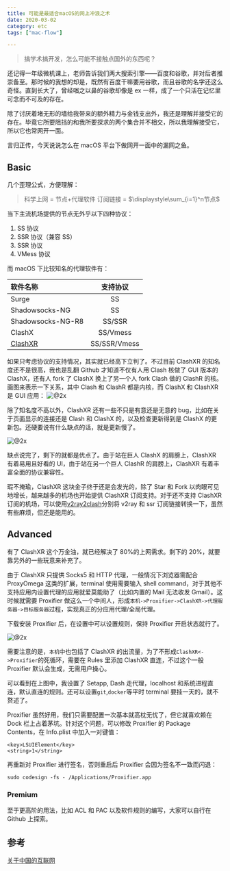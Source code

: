 ```yaml
---
title: 可能是最适合macOS的网上冲浪之术
date: 2020-03-02
category: etc
tags: ["mac-flow"]

---
```


> 搞学术搞开发，怎么可能不接触点国外的东西呢？

还记得一年级微机课上，老师告诉我们两大搜索引擎——百度和谷歌，并对后者推崇备至。那时候的我想的却是，既然有百度干嘛要用谷歌，而且谷歌的名字还这么奇怪。直到长大了，曾经嗤之以鼻的谷歌却像是 ex 一样，成了一个只活在记忆里可念而不可及的存在。

除了讨厌着堵无形的墙给我带来的额外精力与金钱支出外，我还是理解并接受它的存在。毕竟它所要阻挡的和我所要探求的两个集合并不相交，所以我理解接受它，所以它也常网开一面。

言归正传，今天说说怎么在 macOS 平台下做网开一面中的漏网之鱼。

## Basic

几个歪理公式，方便理解：

> 科学上网 = 节点+代理软件
> 订阅链接 = $\displaystyle\sum_{i=1}^n节点$

当下主流机场提供的节点无外乎以下四种协议：

1. SS 协议
2. SSR 协议（兼容 SS）
3. SSR 协议
4. VMess 协议

而 macOS 下比较知名的代理软件有：

| 软件名称                                              |   支持协议   |
| :---------------------------------------------------- | :----------: |
| Surge                                                 |      SS      |
| Shadowsocks-NG                                        |      SS      |
| Shadowsocks-NG-R8                                     |    SS/SSR    |
| ClashX                                                |   SS/Vmess   |
| [ClashXR](https://github.com/WhoJave/clashX/releases) | SS/SSR/Vmess |

如果只考虑协议的支持情况，其实就已经高下立判了。不过目前 ClashXR 的知名度还不是很高，我也是乱翻 Github 才知道不仅有人用 Clash 核做了 GUI 版本的 ClashX，还有人 fork 了 ClashX 换上了另一个人 fork Clash 做的 ClashR 的核。画图来表示一下关系，其中 Clash 和 ClashR 都是内核，而 ClashX 和 ClashXR 是 GUI 应用：
![@2x](https://pic.rhinoc.top/mweb/15830741698612.jpg)

除了知名度不高以外，ClashXR 还有一些不只是有意还是无意的 bug，比如在关于页面显示的连接还是 Clash 和 ClashX 的，以及检查更新得到是 ClashX 的更新包。还硬要说有什么缺点的话，就是更新慢了。

![@2x](https://pic.rhinoc.top/mweb/15830745239304.jpg)

缺点说完了，剩下的就都是优点了。由于站在巨人 ClashX 的肩膀上，ClashXR 有着易用且好看的 UI，由于站在另一个巨人 ClashR 的肩膀上，ClashXR 有着丰富全面的协议兼容性。

瑕不掩瑜，ClashXR 这块金子终于还是会发光的，除了 Star 和 Fork 以肉眼可见地增长，越来越多的机场也开始提供 ClashXR 订阅支持。对于还不支持 ClashXR 订阅的机场，可以使用[v2ray2clash](https://github.com/ne1llee/v2ray2clash)分别将 v2ray 和 ssr 订阅链接转换一下，虽然有些麻烦，但还是能用的。

## Advanced

有了 ClashXR 这个万金油，就已经解决了 80%的上网需求。剩下的 20%，就要靠另外的一些玩意来补充了。

由于 ClashXR 只提供 Socks5 和 HTTP 代理，一般情况下浏览器需配合 ProxyOmega 这类的扩展，terminal 使用需要输入 shell command，对于其他不支持应用内设置代理的应用就爱莫能助了（比如内置的 Mail 无法收发 Gmail）。这时候就需要 Proxifier 做这么一个中间人，形成`本机->Proxifier->ClashXR->代理服务器->目标服务器`过程，实现真正的分应用代理/全局代理。

下载安装 Proxifier 后，在设置中可以设置规则，保持 Proxifier 开启状态就行了。

![@2x](https://pic.rhinoc.top/mweb/15830760144511.jpg)

需要注意的是，`本机`中也包括了 ClashXR 的出流量，为了不形成`ClashXR<->Proxifier`的死循环，需要在 Rules 里添加 ClashXR 直连，不过这个一般 Proxifier 默认会生成，无需用户操心。

可以看到在上图中，我设置了 Setapp, Dash 走代理，localhost 和系统进程直连，默认直连的规则。还可以设置`git`,`docker`等平时 terminal 要挂一天的，就不赘述了。

Proxifier 虽然好用，我们只需要配置一次基本就高枕无忧了，但它就喜欢赖在 Dock 栏上占着茅坑。针对这个问题，可以修改 Proxifier 的 Package Contents，在 Info.plist 中加入一对键值：

```
<key>LSUIElement</key>
<string>1</string>
```

再重新对 Proxifier 进行签名，否则重启后 Proxifier 会因为签名不一致而闪退：

```
sudo codesign -fs - /Applications/Proxifier.app
```

### Premium

至于更高阶的用法，比如 ACL 和 PAC 以及软件规则的编写，大家可以自行在 Github 上探索。

## 参考

[关于中国的互联网](https://github.com/ACL4SSR/ACL4SSR/wiki/%E5%85%B3%E4%BA%8E%E4%B8%AD%E5%9B%BD%E7%9A%84%E4%BA%92%E8%81%94%E7%BD%91)
